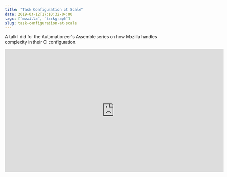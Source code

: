 ```yaml
---
title: "Task Configuration at Scale"
date: 2019-03-12T17:10:32-04:00
tags: ["mozilla", "taskgraph"]
slug: task-configuration-at-scale
---
```


A talk I did for the Automationeer's Assemble series on how Mozilla handles complexity in their CI
configuration.

<iframe src="https://player.vimeo.com/video/322897542" width="720" height="405" frameborder="0" webkitallowfullscreen mozallowfullscreen allowfullscreen></iframe>
<br>

<!--more-->
